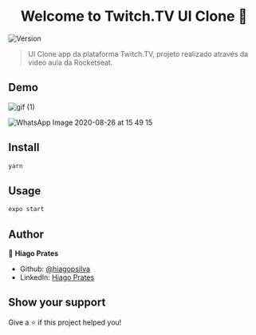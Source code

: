<h1 align="center">Welcome to Twitch.TV UI Clone 👋</h1>
<p>
  <img alt="Version" src="https://img.shields.io/badge/version-0.1.0-blue.svg?cacheSeconds=2592000" />
</p>

> UI Clone app da plataforma Twitch.TV, projeto realizado através da video aula da Rocketseat.

## Demo

![gif (1)](https://user-images.githubusercontent.com/47197695/91344494-656d1a80-e7b4-11ea-9d7b-71395ccb51a6.gif)

![WhatsApp Image 2020-08-26 at 15 49 15](https://user-images.githubusercontent.com/47197695/91344582-7b7adb00-e7b4-11ea-8a6c-0ca24f5cd2f7.jpeg)
## Install

```sh
yarn
```

## Usage

```sh
expo start
```

## Author

👤 **Hiago Prates**

* Github: [@hiagopsilva](https://github.com/hiagopsilva)
* LinkedIn: [Hiago Prates](https://linkedin.com/in/hiagopsilva)

## Show your support

Give a ⭐️ if this project helped you!

